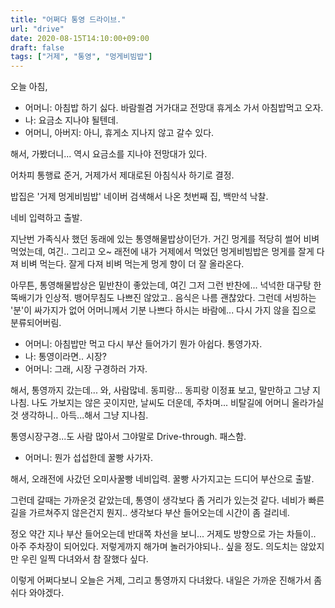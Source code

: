 ```yaml
---
title: "어쩌다 통영 드라이브."
url: "drive"
date: 2020-08-15T14:10:00+09:00
draft: false
tags: ["거제", "통영", "멍게비빔밥"]
---
```

오늘 아침,
* 어머니: 아침밥 하기 싫다. 바람쐴겸 거가대교 전망대 휴게소 가서 아침밥먹고 오자.
* 나: 요금소 지나야 될텐데.
* 어머니, 아버지: 아니, 휴게소 지나지 않고 갈수 있다.

해서, 가봤더니... 역시 요금소를 지나야 전망대가 있다.

어차피 통행료 준거, 거제가서 제대로된 아침식사 하기로 결정.

밥집은 '거제 멍게비빔밥' 네이버 검색해서 나온 첫번째 집, 백만석 낙찰.

네비 입력하고 출발.

지난번 가족식사 했던 동래에 있는 통영해물밥상이던가. 거긴 멍게를 적당히 썰어 비벼 먹었는데,
여긴.. 그리고 오~ 래전에 내가 거제에서 먹었던 멍게비빔밥은 멍게를 잘게 다져 비벼 먹는다.
잘게 다져 비벼 먹는게 멍게 향이 더 잘 올라온다.

아무튼, 통영해물밥상은 밑반찬이 좋았는데,
여긴 그저 그런 반찬에... 넉넉한 대구탕 한뚝배기가 인상적.
뱅어무침도 나쁘진 않았고.. 음식은 나름 괜찮았다.
그런데 서빙하는 '분'이 싸가지가 없어 어머니께서 기분 나쁘다 하시는 바람에...
다시 가지 않을 집으로 분류되어버림.

* 어머니: 아침밥만 먹고 다시 부산 들어가기 뭔가 아쉽다. 통영가자.
* 나: 통영이라면.. 시장?
* 어머니: 그래, 시장 구경하러 가자.

해서, 통영까지 갔는데... 와, 사람많네. 동피랑... 동피랑 이정표 보고,
말만하고 그냥 지나침. 나도 가보지는 않은 곳이지만,
날씨도 더운데, 주차며... 비탈길에 어머니 올라가실것 생각하니.. 아득...해서 그냥 지나침.

통영시장구경...도 사람 많아서 그야말로 Drive-through. 패스함.

* 어머니: 뭔가 섭섭한데 꿀빵 사가자.

해서, 오래전에 사갔던 오미사꿀빵 네비입력. 꿀빵 사가지고는 드디어 부산으로 출발.

그런데 갈때는 가까운것 같았는데, 통영이 생각보다 좀 거리가 있는것 같다.
네비가 빠른길을 가르쳐주지 않은건지 뭔지..
생각보다 부산 들어오는데 시간이 좀 걸리네.

정오 약간 지나 부산 들어오는데 반대쪽 차선을 보니... 거제도 방향으로 가는 차들이.. 아주 주차장이 되어있다.
저렇게까지 해가며 놀러가야되나.. 싶을 정도. 의도치는 않았지만 우린 일찍 다녀와서 참 잘했다 싶다.

이렇게 어쩌다보니 오늘은 거제, 그리고 통영까지 다녀왔다. 내일은 가까운 진해가서 좀 쉬다 와야겠다.
